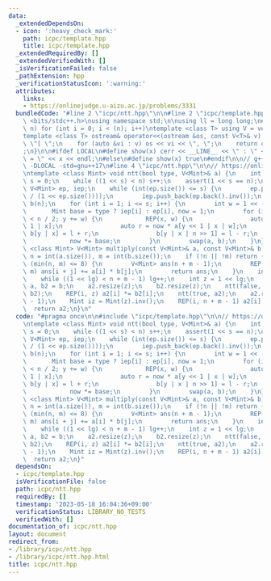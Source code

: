 ```yaml
---
data:
  _extendedDependsOn:
  - icon: ':heavy_check_mark:'
    path: icpc/template.hpp
    title: icpc/template.hpp
  _extendedRequiredBy: []
  _extendedVerifiedWith: []
  _isVerificationFailed: false
  _pathExtension: hpp
  _verificationStatusIcon: ':warning:'
  attributes:
    links:
    - https://onlinejudge.u-aizu.ac.jp/problems/3331
  bundledCode: "#line 2 \"icpc/ntt.hpp\"\n\n#line 2 \"icpc/template.hpp\"\n\n#include\
    \ <bits/stdc++.h>\nusing namespace std;\n\nusing ll = long long;\n#define REP(i,\
    \ n) for (int i = 0; i < (n); i++)\ntemplate <class T> using V = vector<T>;\n\
    template <class T> ostream& operator<<(ostream &os, const V<T>& v) {\n    os <<\
    \ \"[ \";\n    for (auto &vi : v) os << vi << \", \";\n    return os << \"]\"\
    ;\n}\n\n#ifdef LOCAL\n#define show(x) cerr << __LINE__ << \" : \" << #x << \"\
    \ = \" << x << endl;\n#else\n#define show(x) true\n#endif\n\n// g++ -g -fsanitize=undefined,address\
    \ -DLOCAL -std=gnu++17\n#line 4 \"icpc/ntt.hpp\"\n\n// https://onlinejudge.u-aizu.ac.jp/problems/3331\n\
    \ntemplate <class Mint> void ntt(bool type, V<Mint>& a) {\n    int n = int(a.size()),\
    \ s = 0;\n    while ((1 << s) < n) s++;\n    assert(1 << s == n);\n\n    static\
    \ V<Mint> ep, iep;\n    while (int(ep.size()) <= s) {\n        ep.push_back(Mint::G.pow(Mint(-1).v\
    \ / (1 << ep.size())));\n        iep.push_back(ep.back().inv());\n    }\n    V<Mint>\
    \ b(n);\n    for (int i = 1; i <= s; i++) {\n        int w = 1 << (s - i);\n \
    \       Mint base = type ? iep[i] : ep[i], now = 1;\n        for (int y = 0; y\
    \ < n / 2; y += w) {\n            REP(x, w) {\n                auto l = a[y <<\
    \ 1 | x];\n                auto r = now * a[y << 1 | x | w];\n               \
    \ b[y | x] = l + r;\n                b[y | x | n >> 1] = l - r;\n            }\n\
    \            now *= base;\n        }\n        swap(a, b);\n    }\n}\n\ntemplate\
    \ <class Mint> V<Mint> multiply(const V<Mint>& a, const V<Mint>& b) {\n    int\
    \ n = int(a.size()), m = int(b.size());\n    if (!n || !m) return {};\n    if\
    \ (min(n, m) <= 8) {\n        V<Mint> ans(n + m - 1);\n        REP(i, n) REP(j,\
    \ m) ans[i + j] += a[i] * b[j];\n        return ans;\n    }\n    int lg = 0;\n\
    \    while ((1 << lg) < n + m - 1) lg++;\n    int z = 1 << lg;\n    auto a2 =\
    \ a, b2 = b;\n    a2.resize(z);\n    b2.resize(z);\n    ntt(false, a2);\n    ntt(false,\
    \ b2);\n    REP(i, z) a2[i] *= b2[i];\n    ntt(true, a2);\n    a2.resize(n + m\
    \ - 1);\n    Mint iz = Mint(z).inv();\n    REP(i, n + m - 1) a2[i] *= iz;\n  \
    \  return a2;\n}\n"
  code: "#pragma once\n\n#include \"icpc/template.hpp\"\n\n// https://onlinejudge.u-aizu.ac.jp/problems/3331\n\
    \ntemplate <class Mint> void ntt(bool type, V<Mint>& a) {\n    int n = int(a.size()),\
    \ s = 0;\n    while ((1 << s) < n) s++;\n    assert(1 << s == n);\n\n    static\
    \ V<Mint> ep, iep;\n    while (int(ep.size()) <= s) {\n        ep.push_back(Mint::G.pow(Mint(-1).v\
    \ / (1 << ep.size())));\n        iep.push_back(ep.back().inv());\n    }\n    V<Mint>\
    \ b(n);\n    for (int i = 1; i <= s; i++) {\n        int w = 1 << (s - i);\n \
    \       Mint base = type ? iep[i] : ep[i], now = 1;\n        for (int y = 0; y\
    \ < n / 2; y += w) {\n            REP(x, w) {\n                auto l = a[y <<\
    \ 1 | x];\n                auto r = now * a[y << 1 | x | w];\n               \
    \ b[y | x] = l + r;\n                b[y | x | n >> 1] = l - r;\n            }\n\
    \            now *= base;\n        }\n        swap(a, b);\n    }\n}\n\ntemplate\
    \ <class Mint> V<Mint> multiply(const V<Mint>& a, const V<Mint>& b) {\n    int\
    \ n = int(a.size()), m = int(b.size());\n    if (!n || !m) return {};\n    if\
    \ (min(n, m) <= 8) {\n        V<Mint> ans(n + m - 1);\n        REP(i, n) REP(j,\
    \ m) ans[i + j] += a[i] * b[j];\n        return ans;\n    }\n    int lg = 0;\n\
    \    while ((1 << lg) < n + m - 1) lg++;\n    int z = 1 << lg;\n    auto a2 =\
    \ a, b2 = b;\n    a2.resize(z);\n    b2.resize(z);\n    ntt(false, a2);\n    ntt(false,\
    \ b2);\n    REP(i, z) a2[i] *= b2[i];\n    ntt(true, a2);\n    a2.resize(n + m\
    \ - 1);\n    Mint iz = Mint(z).inv();\n    REP(i, n + m - 1) a2[i] *= iz;\n  \
    \  return a2;\n}"
  dependsOn:
  - icpc/template.hpp
  isVerificationFile: false
  path: icpc/ntt.hpp
  requiredBy: []
  timestamp: '2023-05-18 16:04:36+09:00'
  verificationStatus: LIBRARY_NO_TESTS
  verifiedWith: []
documentation_of: icpc/ntt.hpp
layout: document
redirect_from:
- /library/icpc/ntt.hpp
- /library/icpc/ntt.hpp.html
title: icpc/ntt.hpp
---
```

